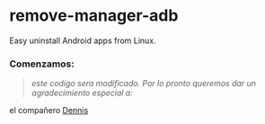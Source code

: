 # remove-manager-adb
Easy uninstall Android apps from Linux.

### Comenzamos:
> *este codigo sera modificado. Por lo pronto queremos dar un agradecimiento especial a:*

el compañero [Dennis](https://github.com/dcruz1990)

